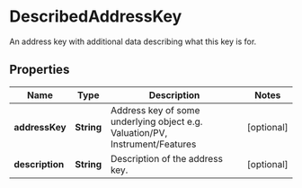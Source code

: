 

# DescribedAddressKey

An address key with additional data describing what this key is for.

## Properties

Name | Type | Description | Notes
------------ | ------------- | ------------- | -------------
**addressKey** | **String** | Address key of some underlying object e.g. Valuation/PV, Instrument/Features |  [optional]
**description** | **String** | Description of the address key. |  [optional]



